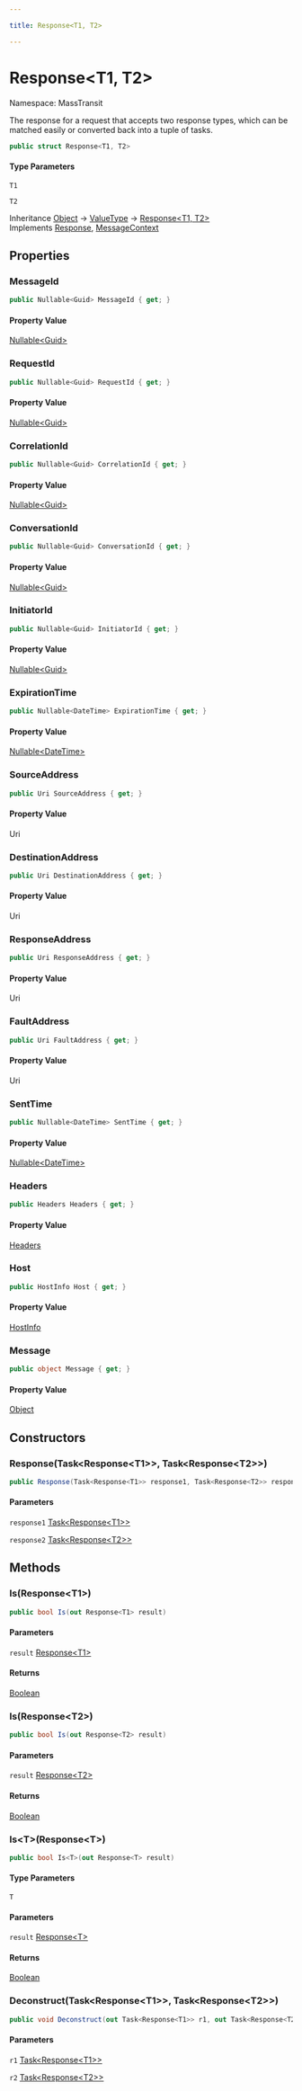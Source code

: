 ```yaml
---

title: Response<T1, T2>

---
```


# Response\<T1, T2\>

Namespace: MassTransit

The response for a request that accepts two response types, which can be matched easily or converted back into a tuple of
 tasks.

```csharp
public struct Response<T1, T2>
```

#### Type Parameters

`T1`<br/>

`T2`<br/>

Inheritance [Object](https://learn.microsoft.com/en-us/dotnet/api/system.object) → [ValueType](https://learn.microsoft.com/en-us/dotnet/api/system.valuetype) → [Response\<T1, T2\>](../masstransit/response-2)<br/>
Implements [Response](../masstransit/response), [MessageContext](../masstransit/messagecontext)

## Properties

### **MessageId**

```csharp
public Nullable<Guid> MessageId { get; }
```

#### Property Value

[Nullable\<Guid\>](https://learn.microsoft.com/en-us/dotnet/api/system.nullable-1)<br/>

### **RequestId**

```csharp
public Nullable<Guid> RequestId { get; }
```

#### Property Value

[Nullable\<Guid\>](https://learn.microsoft.com/en-us/dotnet/api/system.nullable-1)<br/>

### **CorrelationId**

```csharp
public Nullable<Guid> CorrelationId { get; }
```

#### Property Value

[Nullable\<Guid\>](https://learn.microsoft.com/en-us/dotnet/api/system.nullable-1)<br/>

### **ConversationId**

```csharp
public Nullable<Guid> ConversationId { get; }
```

#### Property Value

[Nullable\<Guid\>](https://learn.microsoft.com/en-us/dotnet/api/system.nullable-1)<br/>

### **InitiatorId**

```csharp
public Nullable<Guid> InitiatorId { get; }
```

#### Property Value

[Nullable\<Guid\>](https://learn.microsoft.com/en-us/dotnet/api/system.nullable-1)<br/>

### **ExpirationTime**

```csharp
public Nullable<DateTime> ExpirationTime { get; }
```

#### Property Value

[Nullable\<DateTime\>](https://learn.microsoft.com/en-us/dotnet/api/system.nullable-1)<br/>

### **SourceAddress**

```csharp
public Uri SourceAddress { get; }
```

#### Property Value

Uri<br/>

### **DestinationAddress**

```csharp
public Uri DestinationAddress { get; }
```

#### Property Value

Uri<br/>

### **ResponseAddress**

```csharp
public Uri ResponseAddress { get; }
```

#### Property Value

Uri<br/>

### **FaultAddress**

```csharp
public Uri FaultAddress { get; }
```

#### Property Value

Uri<br/>

### **SentTime**

```csharp
public Nullable<DateTime> SentTime { get; }
```

#### Property Value

[Nullable\<DateTime\>](https://learn.microsoft.com/en-us/dotnet/api/system.nullable-1)<br/>

### **Headers**

```csharp
public Headers Headers { get; }
```

#### Property Value

[Headers](../masstransit/headers)<br/>

### **Host**

```csharp
public HostInfo Host { get; }
```

#### Property Value

[HostInfo](../masstransit/hostinfo)<br/>

### **Message**

```csharp
public object Message { get; }
```

#### Property Value

[Object](https://learn.microsoft.com/en-us/dotnet/api/system.object)<br/>

## Constructors

### **Response(Task\<Response\<T1\>\>, Task\<Response\<T2\>\>)**

```csharp
public Response(Task<Response<T1>> response1, Task<Response<T2>> response2)
```

#### Parameters

`response1` [Task\<Response\<T1\>\>](https://learn.microsoft.com/en-us/dotnet/api/system.threading.tasks.task-1)<br/>

`response2` [Task\<Response\<T2\>\>](https://learn.microsoft.com/en-us/dotnet/api/system.threading.tasks.task-1)<br/>

## Methods

### **Is(Response\<T1\>)**

```csharp
public bool Is(out Response<T1> result)
```

#### Parameters

`result` [Response\<T1\>](../masstransit/response-1)<br/>

#### Returns

[Boolean](https://learn.microsoft.com/en-us/dotnet/api/system.boolean)<br/>

### **Is(Response\<T2\>)**

```csharp
public bool Is(out Response<T2> result)
```

#### Parameters

`result` [Response\<T2\>](../masstransit/response-1)<br/>

#### Returns

[Boolean](https://learn.microsoft.com/en-us/dotnet/api/system.boolean)<br/>

### **Is\<T\>(Response\<T\>)**

```csharp
public bool Is<T>(out Response<T> result)
```

#### Type Parameters

`T`<br/>

#### Parameters

`result` [Response\<T\>](../masstransit/response-1)<br/>

#### Returns

[Boolean](https://learn.microsoft.com/en-us/dotnet/api/system.boolean)<br/>

### **Deconstruct(Task\<Response\<T1\>\>, Task\<Response\<T2\>\>)**

```csharp
public void Deconstruct(out Task<Response<T1>> r1, out Task<Response<T2>> r2)
```

#### Parameters

`r1` [Task\<Response\<T1\>\>](https://learn.microsoft.com/en-us/dotnet/api/system.threading.tasks.task-1)<br/>

`r2` [Task\<Response\<T2\>\>](https://learn.microsoft.com/en-us/dotnet/api/system.threading.tasks.task-1)<br/>
